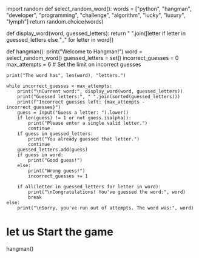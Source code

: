 import random
def select_random_word():
    words = ["python", "hangman", "developer", "programming", "challenge", "algorithm", "lucky", "luxury", "lymph"]
    return random.choice(words)

def display_word(word, guessed_letters):
    return " ".join([letter if letter in guessed_letters else "_" for letter in word])

def hangman():
    print("Welcome to Hangman!")
    word = select_random_word()
    guessed_letters = set()
    incorrect_guesses = 0
    max_attempts = 6  # Set the limit on incorrect guesses

    print("The word has", len(word), "letters.")
    
    while incorrect_guesses < max_attempts:
        print("\nCurrent word:", display_word(word, guessed_letters))
        print("Guessed letters:", " ".join(sorted(guessed_letters)))
        print(f"Incorrect guesses left: {max_attempts - incorrect_guesses}")
        guess = input("Guess a letter: ").lower()
        if len(guess) != 1 or not guess.isalpha():
            print("Please enter a single valid letter.")
            continue
        if guess in guessed_letters:
            print("You already guessed that letter.")
            continue
        guessed_letters.add(guess)
        if guess in word:
            print("Good guess!")
        else:
            print("Wrong guess!")
            incorrect_guesses += 1

        if all(letter in guessed_letters for letter in word):
            print("\nCongratulations! You've guessed the word:", word)
            break
    else:
        print("\nSorry, you've run out of attempts. The word was:", word)
# let us Start the game
hangman()
